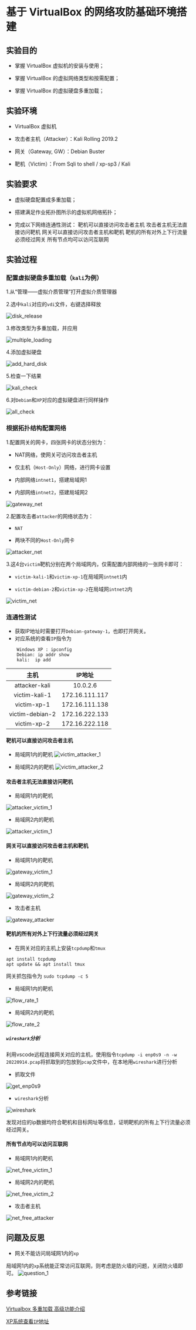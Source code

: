 # 基于 VirtualBox 的网络攻防基础环境搭建

## 实验目的

- 掌握 VirtualBox 虚拟机的安装与使用；

- 掌握 VirtualBox 的虚拟网络类型和按需配置；

- 掌握 VirtualBox 的虚拟硬盘多重加载；

## 实验环境

- VirtualBox 虚拟机

- 攻击者主机（Attacker）：Kali Rolling 2019.2

- 网关（Gateway, GW）：Debian Buster

- 靶机（Victim）：From Sqli to shell / xp-sp3 / Kali

## 实验要求

- 虚拟硬盘配置成多重加载；

- 搭建满足作业拓扑图所示的虚拟机网络拓扑；

- 完成以下网络连通性测试：
    靶机可以直接访问攻击者主机
    攻击者主机无法直接访问靶机
    网关可以直接访问攻击者主机和靶机
    靶机的所有对外上下行流量必须经过网关
    所有节点均可以访问互联网

## 实验过程 

### 配置虚拟硬盘多重加载（`kali`为例）

1.从“管理——虚拟介质管理”打开虚拟介质管理器

2.选中`kali`对应的`vdi`文件，右键选择释放

![disk_release](img/disk_release.png)

3.修改类型为多重加载，并应用

![multiple_loading](img/multiple_loading.png)

4.添加虚拟硬盘

![add_hard_disk](img/add_hard_disk.png)

5.检查一下结果

![kali_check](img/kali_check.png)

6.对`Debian`和`XP`对应的虚拟硬盘进行同样操作

![all_check](img/all_check.png)

### 根据拓扑结构配置网络

1.配置网关的网卡，四张网卡的状态分别为：

- NAT网络，使网关可访问攻击者主机

- 仅主机（`Host-Only`）网络，进行网卡设置

- 内部网络`intnet1`，搭建局域网1

- 内部网络`intnet2`，搭建局域网2

![gateway_net](img/gateway_net.png)

2.配置攻击者`attacker`的网络状态为：

- `NAT`

- 两块不同的`Host-Only`网卡

![attacker_net](img/attacker_net.png)

3.这4台`victim`靶机分别在两个局域网内，仅需配置内部网络的一张网卡即可：

- `victim-kali-1`和`victim-xp-1`在局域网`intnet1`内

- `victim-debian-2`和`victim-xp-2`在局域网`intnet2`内

![victim_net](img/victim_net.png)

### 连通性测试 

- 获取IP地址时需要打开`Debian-gateway-1`，也即打开网关。
- 对应系统的查看`IP`指令为

```
    Windows XP : ipconfig
    Debian: ip addr show 
    kali:  ip add
```

|        主机        |     IP地址     |
| :----------------: | :------------: |
|  attacker-kali  |    10.0.2.6    |
|  victim-kali-1  | 172.16.111.117 |
|   victim-xp-1    | 172.16.111.138 |
| victim-debian-2 | 172.16.222.133 |
|   victim-xp-2    | 172.16.222.118 |

#### 靶机可以直接访问攻击者主机

- 局域网1内的靶机
![victim_attacker_1](img/victim_attacker_1.png)

- 局域网2内的靶机
![victim_attacker_2](img/victim_attacker_2.png)

#### 攻击者主机无法直接访问靶机

- 局域网1内的靶机

![attacker_victim_1](img/attacker_victim_1.png)

- 局域网2内的靶机

![attacker_victim_1](img/attacker_victim_2.png)

#### 网关可以直接访问攻击者主机和靶机

- 局域网1内的靶机

![gateway_victim_1](img/gateway_victim_1.png)

- 局域网2内的靶机

![gateway_victim_2](img/gateway_victim_2.png)

- 攻击者主机

![gateway_attacker](img/gateway_attacker.png)

#### 靶机的所有对外上下行流量必须经过网关

- 在网关对应的主机上安装`tcpdump`和`tmux`

```
apt install tcpdump
apt update && apt install tmux
```

网关抓包指令为 `sudo tcpdump -c 5`

- 局域网1内的靶机

![flow_rate_1](img/flow_rate_1.png)

- 局域网2内的靶机

![flow_rate_2](img/flow_rate_2.png)

##### `wireshark`分析

利用vscode远程连接网关对应的主机，使用指令`tcpdump -i enp0s9 -n -w 20220914.pcap`将抓取到的包放到`pcap`文件中，在本地用`wireshark`进行分析

- 抓取文件

![get_enp0s9](img/get_enp0s9.png)

- `wireshark`分析

![wireshark](img/wireshark.png)

发现对应的ip数据均符合靶机和目标网址等信息，证明靶机的所有上下行流量必须经过网关。

#### 所有节点均可以访问互联网

- 局域网1内的靶机

![net_free_victim_1](img/net_free_victim_1.png)

- 局域网2内的靶机

![net_free_victim_2](img/net_free_victim_2.png)

- 攻击者主机

![net_free_attacker](img/net_free_attacker.png)

## 问题及反思

- 网关不能访问局域网1内的`xp`

局域网1内的`xp`系统能正常访问互联网，则考虑是防火墙的问题，关闭防火墙即可。
![question_1](img/question_1.png)

## 参考链接

[Virtualbox 多重加载 高级功能介绍](https://blog.csdn.net/jeanphorn/article/details/45056251)

[XP系统查看`IP`地址](https://jingyan.baidu.com/article/86fae346b9b86e3c49121a22.html)